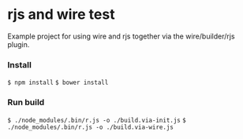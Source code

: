 # rjs and wire test
Example project for using wire and rjs together via the wire/builder/rjs plugin.

### Install
`$ npm install`
`$ bower install`

### Run build
`$ ./node_modules/.bin/r.js -o ./build.via-init.js`
`$ ./node_modules/.bin/r.js -o ./build.via-wire.js`

